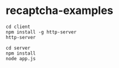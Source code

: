 # recaptcha-examples
```
cd client
npm install -g http-server
http-server
```

```
cd server
npm install
node app.js
```
